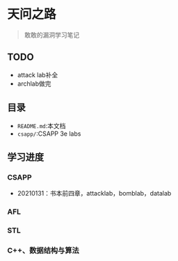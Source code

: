# 天问之路

> 敢敢的漏洞学习笔记

## TODO

- attack lab补全
- archlab做完

## 目录

- `README.md`:本文档
- `csapp/`:CSAPP 3e labs

## 学习进度

### CSAPP

- 20210131：书本前四章，attacklab，bomblab，datalab

### AFL

### STL

### C++、数据结构与算法
